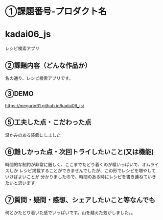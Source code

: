 # ①課題番号-プロダクト名
# kadai06_js
レシピ検索アプリ

## ②課題内容（どんな作品か）
名の通り、レシピ検索アプリです。

## ③DEMO
https://megurin61.github.io/kadai06_js/

## ⑤工夫した点・こだわった点
温かみのある装飾にしました

## ⑥難しかった点・次回トライしたいこと(又は機能)
時間的な制約が非常に厳しく、ここまでたどり着くのが精いっぱいで、オムライスしか
レシピ掲載することができませんでしたが、この形でレシピを増やしていけばよいことが
分かりましたので、時間のある時にレシピを書き連ねていきたいと思います

## ⑦質問・疑問・感想、シェアしたいこと等なんでも
何とかたどり着いた感でいっぱいです。山を越えた気がしました。。

